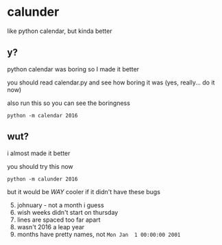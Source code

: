 # calunder
like python calendar, but kinda better

## y?
python calendar was boring so I made it better

you should read calendar.py and see how boring it was (yes, really... do it now)

also run this so you can see the boringness

```
python -m calendar 2016
```

## wut?
i almost made it better 

you should try this now

```
python -m calunder 2016
```

but it would be *WAY* cooler if it didn't have these bugs

5) johnuary - not a month i guess
4) wish weeks didn't start on thursday
3) lines are spaced too far apart
2) wasn't 2016 a leap year
1) months have pretty names, not `Mon Jan  1 00:00:00 2001`
